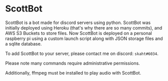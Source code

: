 # ScottBot
ScottBot is a bot made for discord servers using python. ScottBot was initially deployed using Heroku (that's why there are so many commits), and AWS S3 Buckets to store files. Now ScottBot is deployed on a personal raspberry pi using a custom launch script along with JSON storage files and a sqlite database.

To add ScottBot to your server, please contact me on discord: `skaht#6034`.

Please note many commands require administrative permissions.

Additionally, ffmpeg must be installed to play audio with ScottBot.